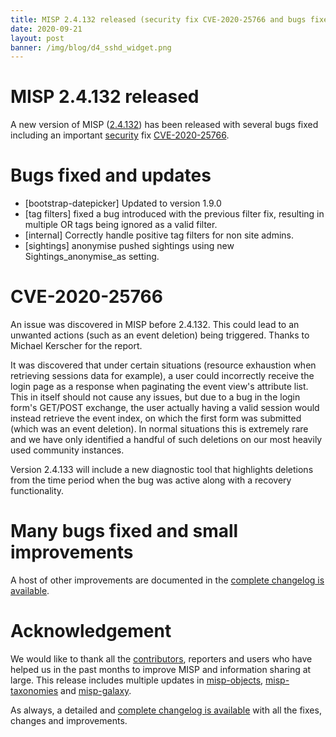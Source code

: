 ```yaml
---
title: MISP 2.4.132 released (security fix CVE-2020-25766 and bugs fixed)
date: 2020-09-21
layout: post
banner: /img/blog/d4_sshd_widget.png
---
```


# MISP 2.4.132 released

A new version of MISP ([2.4.132](https://github.com/MISP/MISP/tree/v2.4.132)) has been released with several bugs fixed including an important [security](/security/) fix [CVE-2020-25766](https://cve.circl.lu/cve/CVE-2020-25766). 

# Bugs fixed and updates

- [bootstrap-datepicker] Updated to version 1.9.0
- [tag filters] fixed a bug introduced with the previous filter fix, resulting in multiple OR tags being ignored as a valid filter.
- [internal] Correctly handle positive tag filters for non site admins.
- [sightings] anonymise pushed sightings using new Sightings_anonymise_as setting.

# CVE-2020-25766

An issue was discovered in MISP before 2.4.132. This could lead to an unwanted actions (such as an event deletion) being triggered. Thanks to Michael Kerscher for the report.

It was discovered that under certain situations (resource exhaustion when retrieving sessions data for example), a user could incorrectly receive the login page as a response when paginating the event view's attribute list. This in itself should not cause any issues, but due to a bug in the login form's GET/POST exchange, the user actually having a valid session would instead retrieve the event index, on which the first form was submitted (which was an event deletion). In normal situations this is extremely rare and we have only identified a handful of such deletions on our most heavily used community instances.

Version 2.4.133 will include a new diagnostic tool that highlights deletions from the time period when the bug was active along with a recovery functionality.

# Many bugs fixed and small improvements

A host of other improvements are documented in the [complete changelog is available](/Changelog.txt).

# Acknowledgement

We would like to thank all the [contributors](/contributors), reporters and users who have helped us in the past months to improve MISP and information sharing at large. This release includes multiple updates in [misp-objects](/objects.html), [misp-taxonomies](/taxonomies.html) and [misp-galaxy](/galaxy.html).

As always, a detailed and [complete changelog is available](/Changelog.txt) with all the fixes, changes and improvements.


